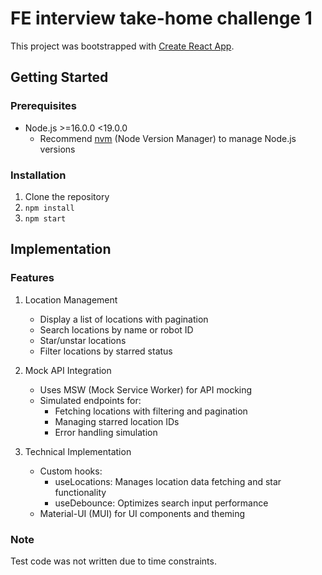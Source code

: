 # FE interview take-home challenge 1

This project was bootstrapped with [Create React App](https://github.com/facebook/create-react-app).

## Getting Started

### Prerequisites

- Node.js >=16.0.0 <19.0.0
  - Recommend [nvm](https://github.com/nvm-sh/nvm) (Node Version Manager) to manage Node.js versions

### Installation

1. Clone the repository
2. `npm install`
3. `npm start`

## Implementation

### Features

1. Location Management

   - Display a list of locations with pagination
   - Search locations by name or robot ID
   - Star/unstar locations
   - Filter locations by starred status

2. Mock API Integration

   - Uses MSW (Mock Service Worker) for API mocking
   - Simulated endpoints for:
     - Fetching locations with filtering and pagination
     - Managing starred location IDs
     - Error handling simulation

3. Technical Implementation

   - Custom hooks:
     - useLocations: Manages location data fetching and star functionality
     - useDebounce: Optimizes search input performance
   - Material-UI (MUI) for UI components and theming

### Note

Test code was not written due to time constraints.
